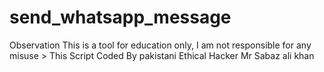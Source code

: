 # send_whatsapp_message
Observation This is a tool for education only, I am not responsible for any misuse > This Script Coded By pakistani Ethical Hacker Mr Sabaz ali khan
